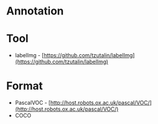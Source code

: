 # Annotation

# Tool

- labelImg - [https://github.com/tzutalin/labelImg](https://github.com/tzutalin/labelImg)

# Format

- PascalVOC - [http://host.robots.ox.ac.uk/pascal/VOC/](http://host.robots.ox.ac.uk/pascal/VOC/)
- COCO